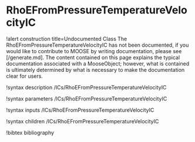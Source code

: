 <!-- MOOSE Documentation Stub: Remove this when content is added. -->

# RhoEFromPressureTemperatureVelocityIC

!alert construction title=Undocumented Class
The RhoEFromPressureTemperatureVelocityIC has not been documented, if you would like to contribute to MOOSE by
writing documentation, please see [/generate.md]. The content contained on this page explains
the typical documentation associated with a MooseObject; however, what is contained is ultimately
determined by what is necessary to make the documentation clear for users.

!syntax description /ICs/RhoEFromPressureTemperatureVelocityIC

!syntax parameters /ICs/RhoEFromPressureTemperatureVelocityIC

!syntax inputs /ICs/RhoEFromPressureTemperatureVelocityIC

!syntax children /ICs/RhoEFromPressureTemperatureVelocityIC

!bibtex bibliography

